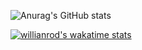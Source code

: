 ![Anurag's GitHub stats](https://github-readme-stats.vercel.app/api?username=Drkiller99&count_private=true&theme=radical)

[![willianrod's wakatime stats](https://github-readme-stats.vercel.app/api/wakatime?username=Drkiller99)](https://github.com/anuraghazra/github-readme-stats)
